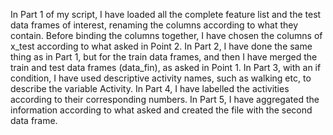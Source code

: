 In Part 1 of my script, I have loaded all the complete feature list and the test data frames of interest, renaming the columns according to what they contain. Before binding the columns together, I have chosen the columns of x_test according to what asked in Point 2. 
In Part 2, I have done the same thing as in Part 1, but for the train data frames, and then I have merged the train and test data frames (data_fin), as asked in Point 1.
In Part 3, with an if condition, I have used descriptive activity names, such as walking etc, to describe the variable Activity.
In Part 4, I have labelled the activities according to their corresponding numbers.
In Part 5, I have aggregated the information according to what asked and created the file with the second data frame.
